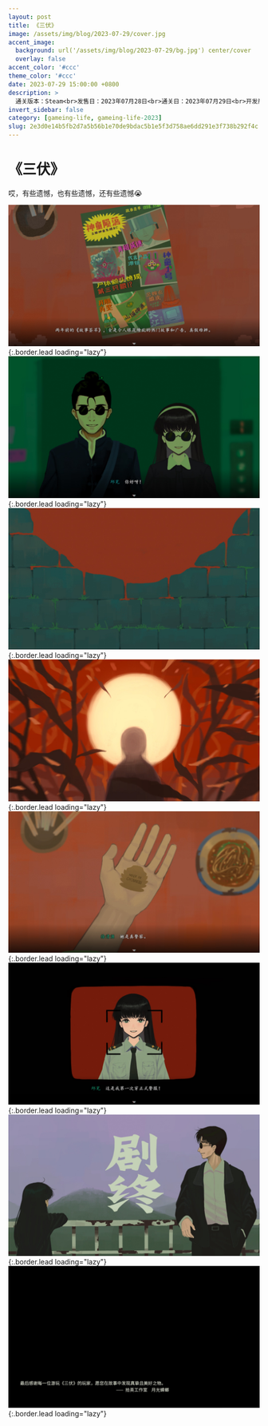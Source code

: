 ```yaml
---
layout: post
title: 《三伏》
image: /assets/img/blog/2023-07-29/cover.jpg
accent_image: 
  background: url('/assets/img/blog/2023-07-29/bg.jpg') center/cover
  overlay: false
accent_color: '#ccc'
theme_color: '#ccc'
date: 2023-07-29 15:00:00 +0800
description: >
  通关版本：Steam<br>发售日：2023年07月28日<br>通关日：2023年07月29日<br>开发商：拾英工作室<br>发行商：Gamera Games
invert_sidebar: false
category: [gameing-life, gameing-life-2023]
slug: 2e3d0e14b5fb2d7a5b56b1e70de9bdac5b1e5f3d758ae6dd291e3f738b292f4c
---
```


# 《三伏》

哎，有些遗憾，也有些遗憾，还有些遗憾😭 

![](/assets/img/blog/2023-07-29/1.jpg){:.border.lead loading="lazy"}
![](/assets/img/blog/2023-07-29/2.jpg){:.border.lead loading="lazy"}
![](/assets/img/blog/2023-07-29/3.jpg){:.border.lead loading="lazy"}
![](/assets/img/blog/2023-07-29/4.jpg){:.border.lead loading="lazy"}
![](/assets/img/blog/2023-07-29/5.jpg){:.border.lead loading="lazy"}
![](/assets/img/blog/2023-07-29/6.jpg){:.border.lead loading="lazy"}
![](/assets/img/blog/2023-07-29/7.jpg){:.border.lead loading="lazy"}
![](/assets/img/blog/2023-07-29/8.jpg){:.border.lead loading="lazy"}